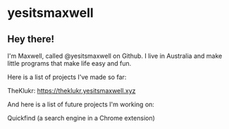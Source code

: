 # yesitsmaxwell
## Hey there!
I'm Maxwell, called @yesitsmaxwell on Github.
I live in Australia and make little programs that make life easy and fun.

Here is a list of projects I've made so far:

TheKlukr: https://theklukr.yesitsmaxwell.xyz

And here is a list of future projects I'm working on:

Quickfind (a search engine in a Chrome extension)
